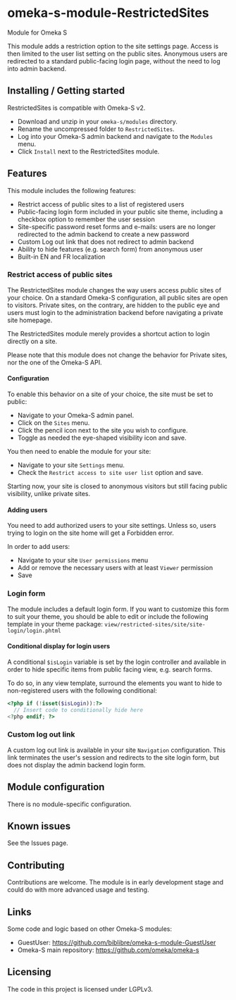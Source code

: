 # omeka-s-module-RestrictedSites
Module for Omeka S

This module adds a restriction option to the site settings page.
Access is then limited to the user list setting on the public sites.
Anonymous users are redirected to a standard public-facing login page, without the need to log into admin backend.


## Installing / Getting started

RestrictedSites is compatible with Omeka-S v2.

* Download and unzip in your `omeka-s/modules` directory.
* Rename the uncompressed folder to `RestrictedSites`.
* Log into your Omeka-S admin backend and navigate to the `Modules` menu.
* Click `Install` next to the RestrictedSites module.

## Features

This module includes the following features:
* Restrict access of public sites to a list of registered users
* Public-facing login form included in your public site theme, including a checkbox option to remember the user session
* Site-specific password reset forms and e-mails: users are no longer redirected to the admin backend to create a new password 
* Custom Log out link that does not redirect to admin backend
* Ability to hide features (e.g. search form) from anonymous user
* Built-in EN and FR localization

### Restrict access of public sites

The RestrictedSites module changes the way users access public sites of your choice. On a standard Omeka-S configuration, all public sites are open to visitors. Private sites, on the contrary, are hidden to the public eye and users must login to the administration backend before navigating a private site homepage.

The RestrictedSites module merely provides a shortcut action to login directly on a site.

Please note that this module does not change the behavior for Private sites, nor the one of the Omeka-S API.

#### Configuration

To enable this behavior on a site of your choice, the site must be set to public:
* Navigate to your Omeka-S admin panel.
* Click on the `Sites` menu.
* Click the pencil icon next to the site you wish to configure.
* Toggle as needed the eye-shaped visibility icon and save.

You then need to enable the module for your site:
* Navigate to your site `Settings` menu.
* Check the `Restrict access to site user list` option and save.

Starting now, your site is closed to anonymous visitors but still facing public visibility, unlike private sites.

#### Adding users
You need to add authorized users to your site settings. Unless so, users trying to login on the site home will get a Forbidden error.

In order to add users:
* Navigate to your site `User permissions` menu
* Add or remove the necessary users with at least `Viewer` permission
* Save

### Login form
The module includes a default login form. If you want to customize this form to suit your theme, you should be able to edit or include the following template in your theme package:
`view/restricted-sites/site/site-login/login.phtml`

#### Conditional display for login users
A conditional `$isLogin` variable is set by the login controller and available in order to hide specific items from public facing view, e.g. search forms.

To do so, in any view template, surround the elements you want to hide to non-registered users with the following conditional:

```php
<?php if (!isset($isLogin)):?>
  // Insert code to conditionally hide here
<?php endif; ?>
```

### Custom log out link
A custom log out link is available in your site `Navigation` configuration. This link terminates the user's session and redirects to the site login form, but does not display the admin backend login form.

## Module configuration

There is no module-specific configuration.

## Known issues

See the Issues page.

## Contributing

Contributions are welcome. The module is in early development stage and could do with more advanced usage and testing.

## Links

Some code and logic based on other Omeka-S modules:
- GuestUser: https://github.com/biblibre/omeka-s-module-GuestUser
- Omeka-S main repository: https://github.com/omeka/omeka-s


## Licensing

The code in this project is licensed under LGPLv3.
